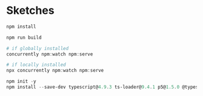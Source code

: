 # Sketches

```powershell
npm install
```

```powershell
npm run build
```

```powershell
# if globally installed
concurrently npm:watch npm:serve

# if locally installed
npx concurrently npm:watch npm:serve
```

```powershell
npm init -y
npm install --save-dev typescript@4.9.3 ts-loader@9.4.1 p5@1.5.0 @types/p5@1.4.3 webpack@5.75.0 webpack-cli@5.0.0 http-server@14.1.1 concurrently@7.6.0
```
